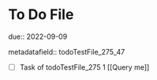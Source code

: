 # To Do File

due:: 2022-09-09

metadatafield:: todoTestFile_275_47

- [ ] Task of todoTestFile_275 1 [[Query me]]
